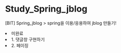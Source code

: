 # Study_Spring_jblog
[BIT] Spring_jblog > spring을 이용/응용하여 jblog 만들기!

<li>미완료</li>
<li>1. 댓글창 구현하기</li>
<li>2. 페이징 </li>
